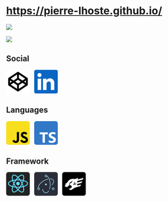 # https://pierre-lhoste.github.io/

![](https://media.discordapp.net/attachments/822787638615474176/1126534899021652038/wallpaper.jpg?width=4000&height=1000)


![](https://github-readme-stats.vercel.app/api?username=pierre-lhoste&show_icons=true&bg_color=DEG,690690,2f035a&hide_border=true&text_color=ffffffaa&title_color=fff&icon_color=fff&border_radius=6)

## Social
[<img src="./icons/social/codepen.png" width="64" height="64">](https://codepen.io/vingt-douze/)   [<img src="./icons/social/linkedin.png" width="64" height="64">](https://www.linkedin.com/in/pierre-lhoste/)

## Languages
[<img src="./icons/languages/javascript.svg" width="64" height="64">]()   [<img src="./icons/languages/typescript.svg" width="64" height="64">]()

## Framework
[<img src="./icons/framework/react.svg" width="64" title="electron" height="64">]()   [<img src="./icons/framework/electron.svg" width="64" height="64">]()   [<img src="./icons/framework/fastify.svg" width="64" height="64">]()



<!--
<picture>
  <source
    srcset="https://github-readme-stats.vercel.app/api?username=anuraghazra&show_icons=true&bg_color=00000011&hide_border=true&text_color=000&title_color=5e2aa8&icon_color=5e2aa8&border_radius=6"
    media="(prefers-color-scheme: light), (prefers-color-scheme: no-preference)"
  />
  <img src="https://github-readme-stats.vercel.app/api?username=pierre-lhoste&show_icons=true" />
</picture>
-->
